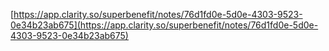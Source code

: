[https://app.clarity.so/superbenefit/notes/76d1fd0e-5d0e-4303-9523-0e34b23ab675](https://app.clarity.so/superbenefit/notes/76d1fd0e-5d0e-4303-9523-0e34b23ab675) 
